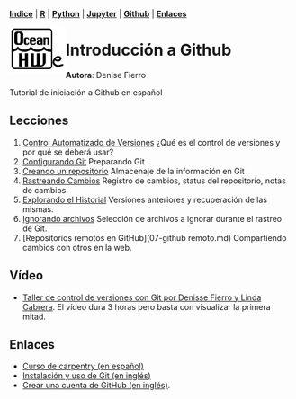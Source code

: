 <p align="left">
<strong><a href="../Indice.md">Indice</a></strong>
|
<strong><a href="../Intro a R/R.md">R</a></strong>
|
<strong><a href="../Intro a Python/Python.md">Python</a></strong>
|
<strong><a href="../Intro a Jupyter/Jupyter.md">Jupyter</a></strong>
|
<strong><a href="../Intro a github/Github.md">Github</a></strong>
|
<strong><a href="../enlaces.md">Enlaces</a></strong>
</p>

<img     style="float: left;" src="OHWe.png" width="100"> 

# Introducción a Github
**Autora**: Denise Fierro

Tutorial de iniciación a Github en español


## Lecciones
1. [Control Automatizado de Versiones](01-basico.md) ¿Qué es el control de versiones y por qué se deberá usar? 
2. [Configurando Git](02-configuración.md)  Preparando Git
3. [Creando un repositorio](03-repositorio%20nuevo.md) Almacenaje de la información en Git
4. [Rastreando Cambios](04-cambios.md)  Registro de cambios, status del repositorio, notas de cambios 
5. [Explorando el Historial](05-historial.md) Versiones anteriores y recuperación de las mismas. 
6. [Ignorando archivos](06-ignorar.md)  Selección de  archivos a ignorar durante el rastreo de Git. 
7. [Repositorios remotos en GitHub](07-github remoto.md)  Compartiendo cambios con otros en la web. 


## Vídeo
- [Taller de control de versiones con Git por Denisse Fierro y Linda Cabrera](https://youtu.be/zhDGiDqLQxo). El vídeo dura 3 horas pero basta con visualizar la primera mitad.

## Enlaces 
- [Curso de carpentry (en español)](https://swcarpentry.github.io/git-novice-es/)
- [Instalación y uso de Git (en inglés)](https://oceanhackweek.github.io/resources/prep/git.md) 
- [Crear una cuenta de GitHub (en inglés)](https://oceanhackweek.github.io/resources/prep/github.md).







